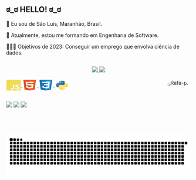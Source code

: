 ##                       ಠ_ಠ HELLO! ಠ_ಠ


🏡 Eu sou de São Luís, Maranhão, Brasil.

📒 Atualmente, estou me formando em Engenharia de Software.

👨🏻‍💻 Objetivos de 2023: Conseguir um emprego que envolva ciência de dados.

##

<div align="center">
  <a href="https://github.com/The-P-P">
  <img width="50%" src="https://github-readme-stats.vercel.app/api/top-langs/?username=The-P-P&layout=compact&langs_count=7&theme=ocean_dark"/>
  <img width="50%" src="https://github-readme-stats.vercel.app/api?username=The-P-P&show_icons=true&theme=ocean_dark"/>
</div>
<div style="display: inline_block"><br>
  <img align="center" alt="Js" height="30" width="40" src="https://raw.githubusercontent.com/devicons/devicon/master/icons/javascript/javascript-plain.svg">
  <img align="center" alt="HTML" height="30" width="40" src="https://raw.githubusercontent.com/devicons/devicon/master/icons/html5/html5-original.svg">
  <img align="center" alt="CSS" height="30" width="40" src="https://raw.githubusercontent.com/devicons/devicon/master/icons/css3/css3-original.svg">
  <img align="center" alt="Python" height="30" width="40" src="https://raw.githubusercontent.com/devicons/devicon/master/icons/python/python-original.svg">
  <img align="right" alt="Rafa-pic" height="150" style="border-radius:50px;" src="https://cdn.discordapp.com/attachments/401821309471817745/1051335735321567302/jake-lofi.gif">
</div>

##

<div>
  <a href="https://discord.gg/wnz8T8gHRT" target="_blank"><img src="https://img.shields.io/badge/Discord-7289DA?style=for-the-badge&logo=discord&logoColor=white" target="_blank"></a> 
  <a href="https://www.linkedin.com/in/pedro-amorim-488274215/" target="_blank"><img src="https://img.shields.io/badge/-LinkedIn-%230077B5?style=for-the-badge&logo=linkedin&logoColor=white" target="_blank"></a>
  <a href="https://www.instagram.com/thepp.amorim" target="_blank"><img src="https://img.shields.io/badge/-Instagram-%23E4405F?style=for-the-badge&logo=instagram&logoColor=white" target="_blank"></a>
  
  ![Snake animation](https://github.com/The-P-P/The-P-P/blob/output/github-contribution-grid-snake.svg)
</div>
  
 ##
  
  


